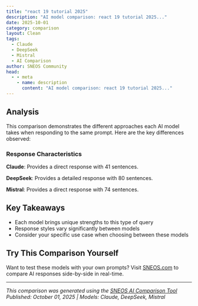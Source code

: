 ```yaml
---
title: "react 19 tutorial 2025"
description: "AI model comparison: react 19 tutorial 2025..."
date: 2025-10-01
category: comparison
layout: Clean
tags:
  - Claude
  - DeepSeek
  - Mistral
  - AI Comparison
author: SNEOS Community
head:
  - - meta
    - name: description
      content: "AI model comparison: react 19 tutorial 2025..."
---
```


<ChatComparison
  title="react 19 tutorial 2025"
  prompt="react 19 tutorial 2025"
  :responses='{"Claude": "# React 19 Tutorial - 2025 Complete Guide\n\nReact 19 brings exciting new features and improvements. Here\u0027s a comprehensive tutorial covering the latest updates.\n\n## Table of Contents\n1. [Installation \u0026 Setup](#installation--setup)\n2. [New React Compiler](#new-react-compiler)\n3. [Actions \u0026 useActionState](#actions--useactionstate)\n4. [use() Hook](#use-hook)\n5. [Form Actions](#form-actions)\n6. [useOptimistic Hook](#useoptimistic-hook)\n7. [Server Components Updates](#server-components-updates)\n8. [New Ref Patterns](#new-ref-patterns)\n\n## Installation \u0026 Setup\n\n\u0060\u0060\u0060bash\n# Create new React 19 project\nnpx create-react-app@latest my-react19-app\ncd my-react19-app\n\n# Or with Vite (recommended)\nnpm create vite@latest my-react19-app -- --template react\ncd my-react19-app\nnpm install\n\n# Update to React 19\nnpm install react@19 react-dom@19\n\u0060\u0060\u0060\n\n## New React Compiler\n\nReact 19 introduces an automatic compiler that optimizes your components without manual memoization.\n\n\u0060\u0060\u0060jsx\n// Before React 19 - Manual optimization needed\nimport { memo, useMemo, useCallback } from \u0027react\u0027;\n\nconst ExpensiveComponent = memo(({ data, onUpdate }) =\u003E {\n const processedData = useMemo(() =\u003E {\n return data.map(item =\u003E ({ ...item, processed: true }));\n }, [data]);\n\n const handleClick = useCallback((id) =\u003E {\n onUpdate(id);\n }, [onUpdate]);\n\n return (\n \u003Cdiv\u003E\n {processedData.map(item =\u003E (\n \u003Cdiv key={item.id} onClick={() =\u003E handleClick(item.id)}\u003E\n {item.name}\n \u003C/div\u003E\n ))}\n \u003C/div\u003E\n );\n});\n\u0060\u0060\u0060\n\n\u0060\u0060\u0060jsx\n// React 19 - Compiler handles optimization automatically\nfunction ExpensiveComponent({ data, onUpdate }) {\n // No need for memo, useMemo, or useCallback\n const processedData = data.map(item =\u003E ({ ...item, processed: true }));\n\n const handleClick = (id) =\u003E {\n onUpdate(id);\n };\n\n return (\n \u003Cdiv\u003E\n {processedData.map(item =\u003E (\n \u003Cdiv key={item.id} onClick={() =\u003E handleClick(item.id)}\u003E\n {item.name}\n \u003C/div\u003E\n ))}\n \u003C/div\u003E\n );\n}\n\u0060\u0060\u0060\n\n## Actions \u0026 useActionState\n\nActions provide a new way to handle async operations with automatic pending states.\n\n\u0060\u0060\u0060jsx\nimport { useActionState } from \u0027react\u0027;\n\nfunction UserProfile() {\n const [state, submitAction, isPending] = useActionState(\n async (prevState, formData) =\u003E {\n try {\n const response = await fetch(\u0027/api/update-profile\u0027, {\n method: \u0027POST\u0027,\n body: formData\n });\n \n if (!response.ok) throw new Error(\u0027Update failed\u0027);\n \n return { \n success: true, \n message: \u0027Profile updated successfully!\u0027 \n };\n } catch (error) {\n return { \n success: false, \n message: error.message \n };\n }\n },\n { success: false, message: \u0027\u0027 }\n );\n\n return (\n \u003Cform action={submitAction}\u003E\n \u003Cinput name=\u0022name\u0022 placeholder=\u0022Your name\u0022 required /\u003E\n \u003Cinput name=\u0022email\u0022 type=\u0022email\u0022 placeholder=\u0022Your email\u0022 required /\u003E\n \n \u003Cbutton type=\u0022submit\u0022 disabled={isPending}\u003E\n {isPending ? \u0027Updating...\u0027 : \u0027Update Profile\u0027}\n \u003C/button\u003E\n \n {state.message \u0026\u0026 (\n \u003Cdiv className={state.success ? \u0027success\u0027 : \u0027error\u0027}\u003E\n {state.message}\n \u003C/div\u003E\n )}\n \u003C/form\u003E\n );\n}\n\u0060\u0060\u0060\n\n## use() Hook\n\nThe new \u0060use()\u0060 hook allows you to read promises and context in a more flexible way.\n\n\u0060\u0060\u0060jsx\nimport { use, Suspense } from \u0027react\u0027;\n\n// Promise-based data fetching\nasync function fetchUserData(userId) {", "DeepSeek": "I\u0027ll help you create a React 19 tutorial for 2025! React 19 is expected to bring several exciting new features. Here\u0027s a comprehensive tutorial covering what we anticipate:\n\n## React 19 New Features Overview\n\n### 1. React Compiler (No More Manual Memoization)\n\n\u0060\u0060\u0060jsx\n// Before React 19 - manual optimization\nconst ExpensiveComponent = React.memo(({ data }) =\u003E {\n const processedData = useMemo(() =\u003E {\n return data.map(item =\u003E heavyComputation(item));\n }, [data]);\n \n return \u003Cdiv\u003E{processedData}\u003C/div\u003E;\n});\n\n// React 19 - Automatic optimization with React Compiler\nconst ExpensiveComponent = ({ data }) =\u003E {\n const processedData = data.map(item =\u003E heavyComputation(item));\n \n return \u003Cdiv\u003E{processedData}\u003C/div\u003E;\n};\n\u0060\u0060\u0060\n\n### 2. Actions (Server Actions Integration)\n\n\u0060\u0060\u0060jsx\n// Server Action (can run on server)\nasync function updateUser(formData) {\n \u0027use server\u0027;\n \n const user = await db.user.update({\n where: { id: formData.get(\u0027id\u0027) },\n data: { name: formData.get(\u0027name\u0027) }\n });\n \n return user;\n}\n\n// Client Component using Actions\nfunction UserProfile({ userId }) {\n const [isPending, startTransition] = useTransition();\n \n const handleSubmit = async (formData) =\u003E {\n startTransition(async () =\u003E {\n try {\n const result = await updateUser(formData);\n // Handle success\n } catch (error) {\n // Handle error\n }\n });\n };\n \n return (\n \u003Cform action={handleSubmit}\u003E\n \u003Cinput name=\u0022name\u0022 defaultValue=\u0022John\u0022 /\u003E\n \u003Cbutton type=\u0022submit\u0022 disabled={isPending}\u003E\n {isPending ? \u0027Updating...\u0027 : \u0027Update\u0027}\n \u003C/button\u003E\n \u003C/form\u003E\n );\n}\n\u0060\u0060\u0060\n\n### 3. Enhanced use Hook\n\n\u0060\u0060\u0060jsx\n// Better async handling with use()\nfunction UserProfile({ userId }) {\n const user = use(fetchUser(userId));\n const posts = use(fetchUserPosts(userId));\n \n return (\n \u003Cdiv\u003E\n \u003Ch1\u003E{user.name}\u003C/h1\u003E\n \u003Cdiv\u003E{posts.map(post =\u003E \u003CPost key={post.id} {...post} /\u003E)}\u003C/div\u003E\n \u003C/div\u003E\n );\n}\n\n// Using with Context (no more useContext)\nfunction ThemeButton() {\n const theme = use(ThemeContext);\n \n return (\n \u003Cbutton style={{ background: theme.primary }}\u003E\n Themed Button\n \u003C/button\u003E\n );\n}\n\u0060\u0060\u0060\n\n### 4. Asset Loading and Preloading\n\n\u0060\u0060\u0060jsx\n// Automatic image optimization and loading\nfunction ProductImage({ src, alt }) {\n return (\n \u003Cimg\n src={src}\n alt={alt}\n loading=\u0022lazy\u0022\n // React 19 handles optimization automatically\n /\u003E\n );\n}\n\n// Preloading resources\nfunction ProductPage({ productId }) {\n use(preloadResource(\u0060/api/products/${productId}\u0060));\n \n return (\n \u003CSuspense fallback={\u003Cdiv\u003ELoading product...\u003C/div\u003E}\u003E\n \u003CProductDetails id={productId} /\u003E\n \u003C/Suspense\u003E\n );\n}\n\u0060\u0060\u0060\n\n## Complete React 19 App Tutorial\n\n### Step 1: Setup and Installation\n\n\u0060\u0060\u0060bash\n# Create new React app\nnpx create-react-app@latest my-react19-app\ncd my-react19-app\n\n# Install latest React\nnpm install react@beta react-dom@beta\n\u0060\u0060\u0060\n\n### Step 2: Basic App Structure\n\n\u0060\u0060\u0060jsx\n// App.jsx\nimport { Suspense } from \u0027react\u0027;\nimport { UserProvider } from \u0027./context/UserContext\u0027;\nimport UserDashboard from \u0027./components/UserDashboard\u0027;\n\nfunction App() {\n return (\n \u003CUserProvider\u003E\n \u003Cdiv className=\u0022app\u0022\u003E\n \u003Cheader\u003E\n \u003Ch1\u003EReact 19 App\u003C/h1\u003E\n \u003C/header\u003E\n \u003Cmain\u003E\n \u003CSuspense fallback={\u003Cdiv\u003ELoading app...\u003C/div\u003E}\u003E\n \u003CUserDashboard /\u003E\n \u003C/Suspense\u003E\n \u003C/main\u003E\n \u003C/div\u003E\n \u003C/UserProvider\u003E\n );\n}\n\nexport default App;\n\u0060\u0060\u0060\n\n### Step 3: Context with use Hook\n\n\u0060\u0060\u0060jsx\n// context/UserContext.jsx\nimport { createContext, useState } from \u0027react\u0027;\n\nconst UserContext = createContext();\n\nexport function UserProvider({ children }) {\n const [user, setUser] = useState(null);\n \n const value = {\n user,\n setUser,\n login: (userData) =\u003E setUser(userData),\n logout: () =\u003E setUser(null)\n };\n \n return (\n \u003CUserContext.Provider value={value}\u003E\n {children}\n \u003C/UserContext.Provider\u003E\n );\n}\n\nexport default UserContext;\n\u0060\u0060\u0060\n\n### Step 4: Async Component with use()\n\n\u0060\u0060\u0060jsx\n// components/UserDashboard.jsx\nimport { use } from \u0027react\u0027;\nimport UserContext from \u0027../context/UserContext\u0027;\nimport UserProfile from \u0027./UserProfile\u0027;\nimport UserPosts from \u0027./UserPosts\u0027;\n\nfunction UserDashboard() {\n const { user } = use(UserContext);\n \n if (!user) {\n return \u003Cdiv\u003EPlease log in\u003C/div\u003E;\n }\n \n return (\n \u003Cdiv className=\u0022dashboard\u0022\u003E\n \u003CUserProfile userId={user.id} /\u003E\n \u003CUserPosts userId={user.id} /\u003E\n \u003C/div\u003E\n );\n}\n\nexport default UserDashboard;\n\u0060\u0060\u0060\n\n### Step 5: Server Actions Integration\n\n\u0060\u0060\u0060jsx\n// actions/userActions.js\n\u0027use server\u0027;\n\nexport async function updateUserProfile(formData) {\n // Simulate API call\n await new Promise(resolve =\u003E setTimeout(resolve, 1000));\n \n const updates = {\n name: formData.get(\u0027name\u0027),\n email: formData.get(\u0027email\u0027)\n };\n \n // In real app, save to database\n console.log(\u0027Updating user:\u0027, updates);\n \n return { success: true, user: updates };\n}\n\nexport async function uploadUserAvatar(formData) {\n const file = formData.get(\u0027avatar\u0027);\n \n // Process file upload\n console.log(\u0027Uploading avatar:\u0027, file.name);\n \n return { success: true, avatarUrl: \u0060/avatars/${file.name}\u0060 };\n}\n\u0060\u0060\u0060\n\n### Step 6: Form with Actions\n\n\u0060\u0060\u0060jsx\n// components/UserProfile.jsx\nimport { useTransition } from \u0027react\u0027;\nimport { updateUserProfile, uploadUserAvatar } from \u0027../actions/userActions\u0027;\n\nfunction UserProfile({ userId }) {\n const [isPending, startTransition] = useTransition();\n \n const handleProfileUpdate = async (formData) =\u003E {\n startTransition(async () =\u003E {\n const result = await updateUserProfile(formData);\n \n if (result.success) {\n // Show success message\n console.log(\u0027Profile updated successfully\u0027);\n }\n });\n };\n \n const handleAvatarUpload = async (formData) =\u003E {\n startTransition(async () =\u003E {\n const result = await uploadUserAvatar(formData);\n \n if (result.success) {\n // Update UI with new avatar\n console.log(\u0027Avatar uploaded successfully\u0027);\n }\n });\n };\n \n return (\n \u003Cdiv className=\u0022user-profile\u0022\u003E\n \u003Cform action={handleAvatarUpload}\u003E\n \u003Cinput type=\u0022file\u0022 name=\u0022avatar\u0022 accept=\u0022image/*\u0022 /\u003E\n \u003Cbutton type=\u0022submit\u0022 disabled={isPending}\u003E\n {isPending ? \u0027Uploading...\u0027 : \u0027Upload Avatar\u0027}\n \u003C/button\u003E\n \u003C/form\u003E\n \n \u003Cform action={handleProfileUpdate}\u003E\n \u003Cinput name=\u0022name\u0022 placeholder=\u0022Name\u0022 defaultValue=\u0022John Doe\u0022 /\u003E\n \u003Cinput name=\u0022email\u0022 type=\u0022email\u0022 placeholder=\u0022Email\u0022 defaultValue=\u0022john@example.com\u0022 /\u003E\n \u003Cbutton type=\u0022submit\u0022 disabled={isPending}\u003E\n {isPending ? \u0027Updating...\u0027 : \u0027Update Profile\u0027}\n \u003C/button\u003E\n \u003C/form\u003E\n \u003C/div\u003E\n );\n}\n\nexport default UserProfile;\n\u0060\u0060\u0060\n\n### Step 7: Optimized List Component\n\n\u0060\u0060\u0060jsx\n// components/UserPosts.jsx\nimport { use } from \u0027react\u0027;\n\n// React 19 automatically optimizes this - no need for useMemo/React.memo\nfunction UserPosts({ userId }) {\n const posts = use(fetchUserPosts(userId));\n \n return (\n \u003Cdiv className=\u0022posts\u0022\u003E\n \u003Ch2\u003ERecent Posts\u003C/h2\u003E\n {posts.map(post =\u003E (\n \u003CPostItem \n key={post.id}\n title={post.title}\n content={post.content}\n date={post.createdAt}\n /\u003E\n ))}\n \u003C/div\u003E\n );\n}\n\n// React Compiler automatically memoizes this component\nfunction PostItem({ title, content, date }) {\n const formattedDate = new Date(date).toLocaleDateString();\n \n return (\n \u003Carticle className=\u0022post\u0022\u003E\n \u003Ch3\u003E{title}\u003C/h3\u003E\n \u003Cp\u003E{content}\u003C/p\u003E\n \u003Ctime\u003E{formattedDate}\u003C/time\u003E\n \u003C/article\u003E\n );\n}\n\n// Simulated API call\nasync function fetchUserPosts(userId) {\n await new Promise(resolve =\u003E setTimeout(resolve, 500));\n \n return [\n { id: 1, title: \u0027First Post\u0027, content: \u0027Hello world!\u0027, createdAt: \u00272024-01-01\u0027 },\n { id: 2, title: \u0027React 19\u0027, content: \u0027Exciting new features!\u0027, createdAt: \u00272024-01-02\u0027 }\n ];\n}\n\nexport default UserPosts;\n\u0060\u0060\u0060\n\n## Key Benefits of React 19\n\n1. **Automatic Optimization**: React Compiler eliminates manual memoization\n2. **Simplified Async**: \u0060use()\u0060 hook makes async operations more intuitive\n3", "Mistral": "As of my knowledge cutoff in October 2023, React 19 has not been released, and there are no official tutorials or documentation available for it. React 18 is the latest stable version as of this time. However, I can provide you with a general guide on how to get started with React, which should be applicable to future versions as well.\n\n### Getting Started with React\n\n#### 1. Setting Up Your Environment\n\nFirst, ensure you have Node.js and npm (Node Package Manager) installed. You can download them from [Node.js official website](https://nodejs.org/).\n\n#### 2. Creating a New React Project\n\nYou can create a new React project using Create React App, a comfortable environment for learning React and a way to start building a new single-page application in React.\n\n\u0060\u0060\u0060bash\nnpx create-react-app my-app\ncd my-app\nnpm start\n\u0060\u0060\u0060\n\nThis will create a new directory called \u0060my-app\u0060 and start the development server.\n\n#### 3. Understanding the Project Structure\n\nA typical React project created with Create React App has the following structure:\n\n\u0060\u0060\u0060\nmy-app/\n\u251C\u2500\u2500 node_modules/\n\u251C\u2500\u2500 public/\n\u2502 \u251C\u2500\u2500 index.html\n\u2502 \u2514\u2500\u2500 ...\n\u251C\u2500\u2500 src/\n\u2502 \u251C\u2500\u2500 App.css\n\u2502 \u251C\u2500\u2500 App.js\n\u2502 \u251C\u2500\u2500 App.test.js\n\u2502 \u251C\u2500\u2500 index.css\n\u2502 \u251C\u2500\u2500 index.js\n\u2502 \u251C\u2500\u2500 logo.svg\n\u2502 \u2514\u2500\u2500 ...\n\u251C\u2500\u2500 .gitignore\n\u251C\u2500\u2500 package.json\n\u251C\u2500\u2500 README.md\n\u2514\u2500\u2500 ...\n\u0060\u0060\u0060\n\n#### 4. Writing Your First Component\n\nOpen \u0060src/App.js\u0060 and modify it to create a simple component:\n\n\u0060\u0060\u0060jsx\nimport React from \u0027react\u0027;\nimport \u0027./App.css\u0027;\n\nfunction App() {\n return (\n \u003Cdiv className=\u0022App\u0022\u003E\n \u003Cheader className=\u0022App-header\u0022\u003E\n \u003Ch1\u003EWelcome to React!\u003C/h1\u003E\n \u003C/header\u003E\n \u003C/div\u003E\n );\n}\n\nexport default App;\n\u0060\u0060\u0060\n\n#### 5. Running Your Application\n\nIf you haven\u0027t already, start the development server:\n\n\u0060\u0060\u0060bash\nnpm start\n\u0060\u0060\u0060\n\nOpen your browser and navigate to \u0060http://localhost:3000\u0060. You should see your \u0022Welcome to React!\u0022 message.\n\n#### 6. Adding State and Props\n\nReact components can have state and props. Let\u0027s add a simple counter component with state:\n\n\u0060\u0060\u0060jsx\nimport React, { useState } from \u0027react\u0027;\nimport \u0027./App.css\u0027;\n\nfunction Counter() {\n const [count, setCount] = useState(0);\n\n return (\n \u003Cdiv\u003E\n \u003Cp\u003EYou clicked {count} times\u003C/p\u003E\n \u003Cbutton onClick={() =\u003E setCount(count \u002B 1)}\u003E\n Click me\n \u003C/button\u003E\n \u003C/div\u003E\n );\n}\n\nfunction App() {\n return (\n \u003Cdiv className=\u0022App\u0022\u003E\n \u003Cheader className=\u0022App-header\u0022\u003E\n \u003Ch1\u003EWelcome to React!\u003C/h1\u003E\n \u003CCounter /\u003E\n \u003C/header\u003E\n \u003C/div\u003E\n );\n}\n\nexport default App;\n\u0060\u0060\u0060\n\n#### 7. Adding More Components\n\nYou can create more components and import them into your \u0060App.js\u0060 file. For example, create a new file \u0060src/components/Greeting.js\u0060:\n\n\u0060\u0060\u0060jsx\nimport React from \u0027react\u0027;\n\nfunction Greeting({ name }) {\n return \u003Ch2\u003EHello, {name}!\u003C/h2\u003E;\n}\n\nexport default Greeting;\n\u0060\u0060\u0060\n\nThen, import and use this component in \u0060App.js\u0060:\n\n\u0060\u0060\u0060jsx\nimport React from \u0027react\u0027;\nimport \u0027./App.css\u0027;\nimport Greeting from \u0027./components/Greeting\u0027;\n\nfunction App() {\n return (\n \u003Cdiv className=\u0022App\u0022\u003E\n \u003Cheader className=\u0022App-header\u0022\u003E\n \u003Ch1\u003EWelcome to React!\u003C/h1\u003E\n \u003CGreeting name=\u0022World\u0022 /\u003E\n \u003CCounter /\u003E\n \u003C/header\u003E\n \u003C/div\u003E\n );\n}\n\nexport default App;\n\u0060\u0060\u0060\n\n#### 8. Styling Your Components\n\nYou can style your components using CSS. Create a new file \u0060src/components/Greeting.css\u0060:\n\n\u0060\u0060\u0060css\nh2 {\n color: blue;\n}\n\u0060\u0060\u0060\n\nThen, import this CSS file in \u0060Greeting.js\u0060:\n\n\u0060\u0060\u0060jsx\nimport React from \u0027react\u0027;\nimport \u0027./Greeting.css\u0027;\n\nfunction Greeting({ name }) {\n return \u003Ch2\u003EHello, {name}!\u003C/h2\u003E;\n}\n\nexport default Greeting;\n\u0060\u0060\u0060\n\n#### 9. Deploying Your Application\n\nTo deploy your application, you can use services like Vercel, Netlify, or GitHub Pages. For example, to deploy with Vercel:\n\n1. Install the Vercel CLI:\n\n\u0060\u0060\u0060bash\nnpm install -g vercel\n\u0060\u0060\u0060\n\n2. Deploy your project:\n\n\u0060\u0060\u0060bash\nvercel\n\u0060\u0060\u0060\n\nFollow the prompts to deploy your application.\n\n### Conclusion\n\nThis guide covers the basics of setting up a React project, creating components, managing state, and deploying your application. As React evolves, the core concepts will likely remain the same, but new features and best practices may emerge. Always refer to the [official React documentation](https://reactjs.org/docs/getting-started.html) for the most up-to-date information."}' 
  published-date="19:37"
/>

## Analysis

This comparison demonstrates the different approaches each AI model takes when responding to the same prompt. Here are the key differences observed:

### Response Characteristics

**Claude**: Provides a direct response with 41 sentences. 

**DeepSeek**: Provides a detailed response with 80 sentences. 

**Mistral**: Provides a direct response with 74 sentences. 

## Key Takeaways

- Each model brings unique strengths to this type of query
- Response styles vary significantly between models
- Consider your specific use case when choosing between these models

## Try This Comparison Yourself

Want to test these models with your own prompts? Visit [SNEOS.com](https://sneos.com) to compare AI responses side-by-side in real-time.

---

*This comparison was generated using the [SNEOS AI Comparison Tool](https://sneos.com)*
*Published: October 01, 2025 | Models: Claude, DeepSeek, Mistral*
